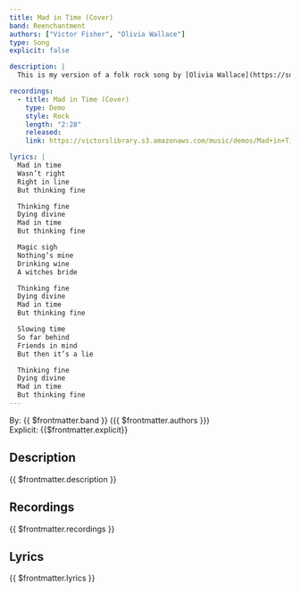 ```yaml
---
title: Mad in Time (Cover)
band: Reenchantment
authors: ["Victor Fisher", "Olivia Wallace"]
type: Song
explicit: false

description: |
  This is my version of a folk rock song by [Olivia Wallace](https://soundcloud.com/user-14069985/mad-in-time).

recordings:
  - title: Mad in Time (Cover)
    type: Demo
    style: Rock
    length: "2:28"
    released: 
    link: https://victorslibrary.s3.amazonaws.com/music/demos/Mad+in+Time.mp3

lyrics: |
  Mad in time
  Wasn’t right
  Right in line
  But thinking fine

  Thinking fine
  Dying divine
  Mad in time
  But thinking fine

  Magic sigh
  Nothing’s mine
  Drinking wine
  A witches bride

  Thinking fine
  Dying divine
  Mad in time
  But thinking fine

  Slowing time
  So far behind
  Friends in mind
  But then it’s a lie

  Thinking fine
  Dying divine
  Mad in time
  But thinking fine
---
```


By: {{ $frontmatter.band }} ({{ $frontmatter.authors }})  
Explicit: {{$frontmatter.explicit}}

## Description

{{ $frontmatter.description }}

## Recordings

{{ $frontmatter.recordings }}

## Lyrics

{{ $frontmatter.lyrics }}
